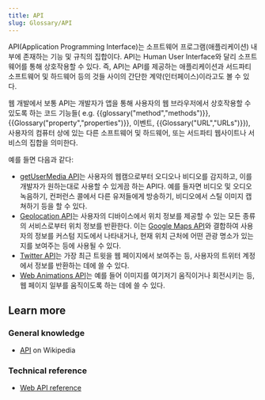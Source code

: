 ```yaml
---
title: API
slug: Glossary/API
---
```


API(Application Programming Interface)는 소프트웨어 프로그램(애플리케이션) 내부에 존재하는 기능 및 규칙의 집합이다. API는 Human User Interface와 달리 소프트웨어를 통해 상호작용할 수 있다. 즉, API는 API를 제공하는 애플리케이션과 서드파티 소프트웨어 및 하드웨어 등의 것들 사이의 간단한 계약(인터페이스)이라고도 볼 수 있다.

웹 개발에서 보통 API는 개발자가 앱을 통해 사용자의 웹 브라우저에서 상호작용할 수 있도록 하는 코드 기능들( e.g. {{glossary("method","methods")}}, {{Glossary("property","properties")}}, 이벤트, {{Glossary("URL","URLs")}}), 사용자의 컴퓨터 상에 있는 다른 소프트웨어 및 하드웨어, 또는 서드파티 웹사이트나 서비스의 집합을 의미한다.

예를 들면 다음과 같다:

- [getUserMedia API](/ko/docs/Web/API/MediaDevices/getUserMedia)는 사용자의 웹캠으로부터 오디오나 비디오를 감지하고, 이를 개발자가 원하는대로 사용할 수 있게끔 하는 API다. 예를 들자면 비디오 및 오디오 녹음하기, 컨퍼런스 콜에서 다른 유저들에게 방송하기, 비디오에서 스틸 이미지 캡쳐하기 등을 할 수 있다.
- [Geolocation API](/ko/docs/Web/API/Geolocation)는 사용자의 디바이스에서 위치 정보를 제공할 수 있는 모든 종류의 서비스로부터 위치 정보를 반환한다. 이는 [Google Maps API](https://developers.google.com/maps/)와 결합하여 사용자의 정보를 커스텀 지도에서 나타내거나, 현재 위치 근처에 어떤 관광 명소가 있는지를 보여주는 등에 사용될 수 있다.
- [Twitter API](https://dev.twitter.com/overview/api)는 가장 최근 트윗을 웹 페이지에서 보여주는 등, 사용자의 트위터 계정에서 정보를 반환하는 데에 쓸 수 있다.
- [Web Animations API](/ko/docs/Web/API/Web_Animations_API)는 예를 들어 이미지를 여기저기 움직이거나 회전시키는 등, 웹 페이지 일부를 움직이도록 하는 데에 쓸 수 있다.

## Learn more

### General knowledge

- [API](https://ko.wikipedia.org/wiki/API) on Wikipedia

### Technical reference

- [Web API reference](/ko/docs/Web/API)
